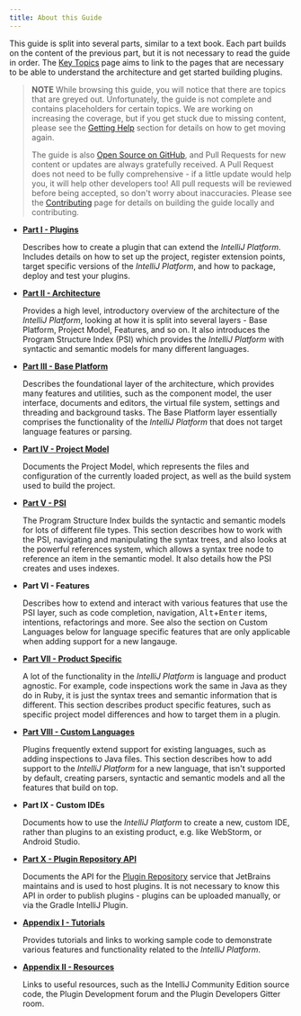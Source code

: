 ```yaml
---
title: About this Guide
---
```


This guide is split into several parts, similar to a text book. Each part builds on the content of the previous part, but it is not necessary to read the guide in order. The [Key Topics](key_topics.md) page aims to link to the pages that are necessary to be able to understand the architecture and get started building plugins.

> **NOTE** While browsing this guide, you will notice that there are topics that are greyed out. Unfortunately, the guide is not complete and contains placeholders for certain topics. We are working on increasing the coverage, but if you get stuck due to missing content, please see the [Getting Help](getting_help.md) section for details on how to get moving again.
>
> The guide is also [Open Source on GitHub](https://github.com/JetBrains/intellij-sdk-docs), and Pull Requests for new content or updates are always gratefully received. A Pull Request does not need to be fully comprehensive - if a little update would help you, it will help other developers too! All pull requests will be reviewed before being accepted, so don't worry about inaccuracies. Please see the [Contributing](/CONTRIBUTING.md) page for details on building the guide locally and contributing.

* [**Part I - Plugins**](/basics.md)

    Describes how to create a plugin that can extend the _IntelliJ Platform_. Includes details on how to set up the project, register extension points, target specific versions of the _IntelliJ Platform_, and how to package, deploy and test your plugins.

* [**Part II - Architecture**](/basics/architectural_overview.md)

    Provides a high level, introductory overview of the architecture of the _IntelliJ Platform_, looking at how it is split into several layers - Base Platform, Project Model, Features, and so on. It also introduces the Program Structure Index (PSI) which provides the _IntelliJ Platform_ with syntactic and semantic models for many different languages.

* [**Part III - Base Platform**](/platform/fundamentals.md)

    Describes the foundational layer of the architecture, which provides many features and utilities, such as the component model, the user interface, documents and editors, the virtual file system, settings and threading and background tasks. The Base Platform layer essentially comprises the functionality of the _IntelliJ Platform_ that does not target language features or parsing.

* [**Part IV - Project Model**](/reference_guide/project_model.md)

    Documents the Project Model, which represents the files and configuration of the currently loaded project, as well as the build system used to build the project.

* [**Part V - PSI**](/basics/indexing_and_psi_stubs.md)

    The Program Structure Index builds the syntactic and semantic models for lots of different file types. This section describes how to work with the PSI, navigating and manipulating the syntax trees, and also looks at the powerful references system, which allows a syntax tree node to reference an item in the semantic model. It also details how the PSI creates and uses indexes.

* **Part VI - Features**

    Describes how to extend and interact with various features that use the PSI layer, such as code completion, navigation, <kbd>Alt</kbd>+<kbd>Enter</kbd> items, intentions, refactorings and more. See also the section on Custom Languages below for language specific features that are only applicable when adding support for a new langauge.

* [**Part VII - Product Specific**](/products/idea.md)

    A lot of the functionality in the _IntelliJ Platform_ is language and product agnostic. For example, code inspections work the same in Java as they do in Ruby, it is just the syntax trees and semantic information that is different. This section describes product specific features, such as specific project model differences and how to target them in a plugin.

* [**Part VIII - Custom Languages**](/reference_guide/custom_language_support.md)

    Plugins frequently extend support for existing languages, such as adding inspections to Java files. This section describes how to add support to the _IntelliJ Platform_ for a new language, that isn't supported by default, creating parsers, syntactic and semantic models and all the features that build on top.

* **Part IX - Custom IDEs**

    Documents how to use the _IntelliJ Platform_ to create a new, custom IDE, rather than plugins to an existing product, e.g. like WebStorm, or Android Studio.

* [**Part X - Plugin Repository API**](/plugin_repository/index.md)

    Documents the API for the [Plugin Repository](https://plugins.jetbrains.com) service that JetBrains maintains and is used to host plugins. It is not necessary to know this API in order to publish plugins - plugins can be uploaded manually, or via the Gradle IntelliJ Plugin.

* [**Appendix I - Tutorials**](/tutorials.md)

    Provides tutorials and links to working sample code to demonstrate various features and functionality related to the _IntelliJ Platform_.

* [**Appendix II - Resources**](/resources.md)

    Links to useful resources, such as the IntelliJ Community Edition source code, the Plugin Development forum and the Plugin Developers Gitter room.
